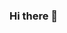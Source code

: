 ### Hi there 👋

<!--
**ritheesh4/ritheesh4** is a ✨ _special_ ✨ repository because its `README.md` (this file) appears on your GitHub profile.

Here are some ideas to get you started:

- 🔭 I’m currently working on Vonnue Innovations Pvt.Ltd Infopark Kakkanad
- 📫 How to reach me: ritheesh.4@gmail.com
-->
